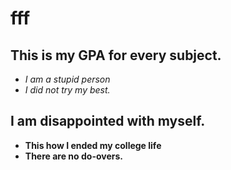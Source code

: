 # fff
## This is my GPA for every subject.
- *I am a stupid person*
- *I did not try my best.*
## I am disappointed with myself.
- **This how I ended my college life**
- **There are no do-overs.**

